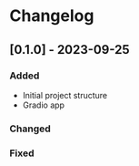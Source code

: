 # Changelog

## [0.1.0] - 2023-09-25
### Added
- Initial project structure
- Gradio app

### Changed

### Fixed